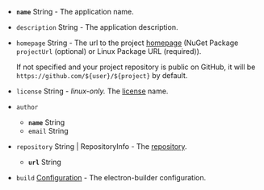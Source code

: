 * **<code id="Metadata-name">name</code>** String - The application name.
* <code id="Metadata-description">description</code> String - The application description.
* <code id="Metadata-homepage">homepage</code> String - The url to the project [homepage](https://docs.npmjs.com/files/package.json#homepage) (NuGet Package `projectUrl` (optional) or Linux Package URL (required)).
    
    If not specified and your project repository is public on GitHub, it will be `https://github.com/${user}/${project}` by default.

* <code id="Metadata-license">license</code> String - *linux-only.* The [license](https://docs.npmjs.com/files/package.json#license) name.
* <code id="Metadata-author">author</code><a name="AuthorMetadata"></a>
    * **<code id="AuthorMetadata-name">name</code>** String
    * <code id="AuthorMetadata-email">email</code> String
* <code id="Metadata-repository">repository</code> String | RepositoryInfo<a name="RepositoryInfo"></a> - The [repository](https://docs.npmjs.com/files/package.json#repository).
    * **<code id="RepositoryInfo-url">url</code>** String
* <code id="Metadata-build">build</code> [Configuration](#configuration) - The electron-builder configuration.
